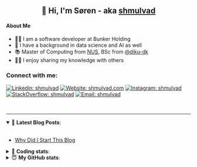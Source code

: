 <h2 align="center">
	👋 Hi, I'm Søren - aka <a href="https://shmulvad.com">shmulvad</a>
</h2>

#### About Me
- 👨‍💻 I am a software developer at Bunker Holding
- 🤖 I have a background in data science and AI as well
- 📚 Master of Computing from [NUS], BSc from [@diku-dk]
- 👨‍🏫 I enjoy sharing my knowledge with others

### Connect with me:

[![Linkedin: shmulvad](https://img.shields.io/badge/shmulvad-blue?style=flat&logo=Linkedin&logoColor=white)][linkedin]
[![Website: shmulvad.com](https://img.shields.io/badge/shmulvad.com-47CCCC?&style=flat&logo=Google-Chrome&logoColor=white)][website]
[![Instagram: shmulvad](https://img.shields.io/badge/-@shmulvad-purple?style=flat&logo=Instagram&logoColor=white)][instagram]
[![StackOverflow: shmulvad](https://img.shields.io/badge/shmulvad-FE7A16?style=flat&logo=stack-overflow&logoColor=white)][stackOverflow]
[![Email: shmulvad](https://img.shields.io/badge/shmulvad-D14836?style=flat&logo=gmail&logoColor=white)][mail]

<br />

---

<details open>
 <summary>📕 <b>Latest Blog Posts</b>: </summary>

<br>

<!-- BLOG-POST-LIST:START -->
- [Why Did I Start This Blog](https://shmulvad.com/blog/why-did-start-this-blog)
<!-- BLOG-POST-LIST:END -->

</details>

<!-- --- -->

<details>
 <summary>🤖 <b>Coding stats</b>: </summary>

<br>

NOTE: Doesn't track coding at work.

<!--START_SECTION:waka-->
![Code Time](http://img.shields.io/badge/Code%20Time-3%2C042%20hrs%2054%20mins-blue)

**I'm an Early 🐤** 

```text
🌞 Morning                1833 commits        ███████░░░░░░░░░░░░░░░░░░   27.61 % 
🌆 Daytime                2758 commits        ██████████░░░░░░░░░░░░░░░   41.54 % 
🌃 Evening                1433 commits        █████░░░░░░░░░░░░░░░░░░░░   21.58 % 
🌙 Night                  615 commits         ██░░░░░░░░░░░░░░░░░░░░░░░   09.26 % 
```


📊 **This Week I Spent My Time On** 

```text
💬 Programming Languages: 
Python                   2 hrs 58 mins       █████████░░░░░░░░░░░░░░░░   35.02 % 
TypeScript               2 hrs 50 mins       ████████░░░░░░░░░░░░░░░░░   33.31 % 
Other                    2 hrs 5 mins        ██████░░░░░░░░░░░░░░░░░░░   24.60 % 
CSS                      18 mins             █░░░░░░░░░░░░░░░░░░░░░░░░   03.67 % 
YAML                     5 mins              ░░░░░░░░░░░░░░░░░░░░░░░░░   01.13 % 

🔥 Editors: 
VS Code                  6 hrs 20 mins       ███████████████████░░░░░░   74.53 % 
Zsh                      2 hrs 5 mins        ██████░░░░░░░░░░░░░░░░░░░   24.60 % 
Sublime Text             4 mins              ░░░░░░░░░░░░░░░░░░░░░░░░░   00.87 % 

🐱‍💻 Projects: 
km24-core                7 hrs 35 mins       ██████████████████████░░░   89.15 % 
company-scrapers         49 mins             ██░░░░░░░░░░░░░░░░░░░░░░░   09.60 % 
search_string            4 mins              ░░░░░░░░░░░░░░░░░░░░░░░░░   00.94 % 
Unknown Project          1 min               ░░░░░░░░░░░░░░░░░░░░░░░░░   00.31 % 
```


 Last Updated on 11/02/2025 18:48:57 UTC
<!--END_SECTION:waka-->

</details>

<!-- --- -->

<details>
 <summary>😇 <b>My GitHub stats</b>: </summary>

<br>

<img align="left" alt="shmulvad's Github Stats" src="https://github-readme-stats.vercel.app/api?username=shmulvad&show_icons=true&hide_border=true" />

</details>



[website]: https://shmulvad.com
[linkedin]: https://linkedin.com/in/shmulvad
[instagram]: https://instagram.com/shmulvad
[stackOverflow]: https://stackoverflow.com/users/9248793/shmulvad
[mail]: mailto:shmulvad@gmail.com
[@diku-dk]: https://github.com/diku-dk
[github]: https://github.com/shmulvad
[NUS]: https://www.nus.edu.sg
